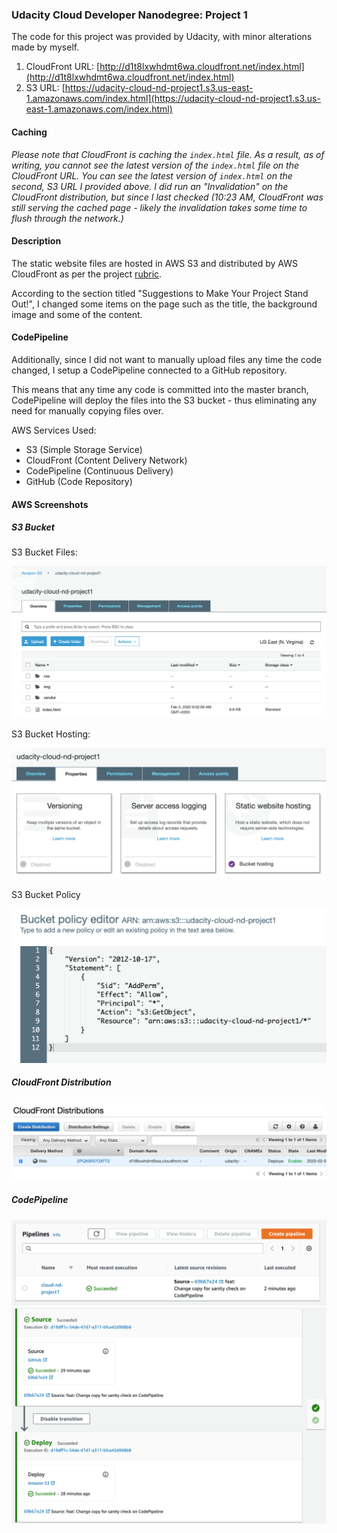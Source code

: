 ### Udacity Cloud Developer Nanodegree: Project 1

The code for this project was provided by Udacity, with minor alterations made by myself. 

1. CloudFront URL: [http://d1t8lxwhdmt6wa.cloudfront.net/index.html](http://d1t8lxwhdmt6wa.cloudfront.net/index.html)
2. S3 URL: [https://udacity-cloud-nd-project1.s3.us-east-1.amazonaws.com/index.html](https://udacity-cloud-nd-project1.s3.us-east-1.amazonaws.com/index.html)

#### Caching 

*Please note that CloudFront is caching the `index.html` file. As a result, as of writing, you cannot see the latest version of the `index.html` file on the CloudFront URL. You can see the latest version of `index.html` on the second, S3 URL I provided above. I did run an "Invalidation" on the CloudFront distribution, but since I last checked (10:23 AM, CloudFront was still serving the cached page - likely the invalidation takes some time to flush through the network.)*

#### Description

The static website files are hosted in AWS S3 and distributed by AWS CloudFront as per the project [rubric](https://review.udacity.com/#!/rubrics/2573/view). 

According to the section titled "Suggestions to Make Your Project Stand Out!", I changed some items on the page such as the title, the background image and some of the content.


#### CodePipeline

Additionally, since I did not want to manually upload files any time the code changed, I setup a CodePipeline connected to a GitHub repository. 

This means that any time any code is committed into the master branch, CodePipeline will deploy the files into the S3 bucket - thus eliminating any need for manually copying files over. 

AWS Services Used:

* S3 (Simple Storage Service)
* CloudFront (Content Delivery Network)
* CodePipeline (Continuous Delivery)
* GitHub (Code Repository)

#### AWS Screenshots

##### S3 Bucket

S3 Bucket Files:

![S3 Bucket](/img/project/s3-bucket.png)

S3 Bucket Hosting:

![S3 Bucket](/img/project/s3-bucket-hosting.png)

S3 Bucket Policy

![S3 Bucket](/img/project/s3-bucket-policy.png)

##### CloudFront Distribution

![CloudFront Distribution](/img/project/cloudfront-dist.png)


##### CodePipeline

![CodePipeline](/img/project/codepipeline.png)
![CodePipeline Stages](/img/project/codepipeline-stages.png)